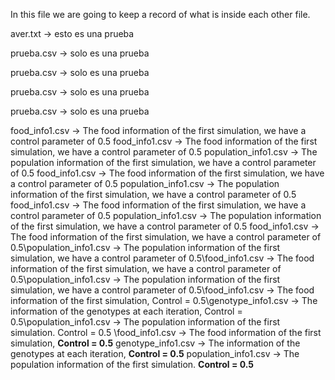 In this file we are going to keep a record of what is inside each other file.

aver.txt -> esto es una prueba

prueba.csv -> solo es una prueba

prueba.csv -> solo es una prueba

prueba.csv -> solo es una prueba

prueba.csv -> solo es una prueba

food_info1.csv &rarr; The food information of the first simulation, we have a control parameter of 0.5
food_info1.csv &rarr; The food information of the first simulation, we have a control parameter of 0.5
population_info1.csv &rarr; The population information of the first simulation, we have a control parameter of 0.5
food_info1.csv &rarr; The food information of the first simulation, we have a control parameter of 0.5
population_info1.csv &rarr; The population information of the first simulation, we have a control parameter of 0.5
food_info1.csv &rarr; The food information of the first simulation, we have a control parameter of 0.5
population_info1.csv &rarr; The population information of the first simulation, we have a control parameter of 0.5
food_info1.csv &rarr; The food information of the first simulation, we have a control parameter of 0.5\population_info1.csv &rarr; The population information of the first simulation, we have a control parameter of 0.5\food_info1.csv &rarr; The food information of the first simulation, we have a control parameter of 0.5\population_info1.csv &rarr; The population information of the first simulation, we have a control parameter of 0.5\food_info1.csv &rarr; The food information of the first simulation, Control = 0.5\genotype_info1.csv &rarr; The information of the genotypes at each iteration, Control = 0.5\population_info1.csv &rarr; The population information of the first simulation. Control = 0.5 \food_info1.csv &rarr; The food information of the first simulation, **Control = 0.5**
genotype_info1.csv &rarr; The information of the genotypes at each iteration, **Control = 0.5**
population_info1.csv &rarr; The population information of the first simulation. **Control = 0.5** 
